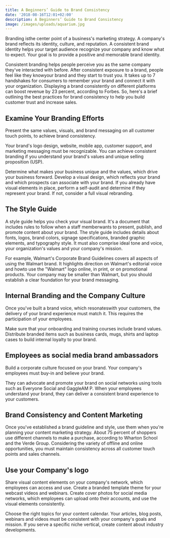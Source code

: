 ```yaml
---
title: A Beginners’ Guide to Brand Consistency
date: '2018-08-16T12:01+02:00'
description: A Beginners’ Guide to Brand Consistency
image: /images/uploads/aquarium.jpg
---
```

Branding isthe center point of a business's marketing strategy. A company's brand reflects its identity, culture, and reputation. A consistent brand identity helps your target audience recognize your company and know what to expect. Your goal is to provide a positive and memorable brand identity.

Consistent branding helps people perceive you as the same company they've interacted with before. After consistent exposure to a brand, people feel like they knowyour brand and they start to trust you. It takes up to 7 handshakes for consumers to remember your brand and connect it with your organization. Displaying a brand consistently on different platforms can boost revenue by 23 percent, according to Forbes. So, here's a brief outlining the best practices for brand consistency to help you build customer trust and increase sales.

## Examine Your Branding Efforts

Present the same values, visuals, and brand messaging on all customer touch points, to achieve brand consistency.

Your brand's logo design, website, mobile app, customer support, and marketing messaging must be recognizable. You can achieve consistent branding if you understand your brand's values and unique selling proposition (USP).

Determine what makes your business unique and the values, which drive your business forward. Develop a visual design, which reflects your brand and which prospects can associate with your brand. If you already have visual elements in place, perform a self-audit and determine if they represent your brand. If not, consider a full visual rebranding.

## The Style Guide

A style guide helps you check your visual brand. It's a document that includes rules to follow when a staff memberwants to present, publish, and promote content about your brand. The style guide includes details about fonts, logos, brand colors, signage specifications, branded graphic elements, and typography style. It must also comprise ideal tone and voice, your organization's values and your company's mission. 

For example, Walmart's Corporate Brand Guidelines covers all aspects of using the Walmart brand. It highlights direction on Walmart's editorial voice and howto use the "Walmart" logo online, in print, or on promotional products. Your company may be smaller than Walmart, but you should establish a clear foundation for your brand messaging.

## Internal Branding and the Company Culture

Once you've built a brand voice, which resonateswith your customers, the delivery of your brand experience must match it. This requires the participation of your employees.

Make sure that your onboarding and training courses include brand values. Distribute branded items such as business cards, mugs, shirts and laptop cases to build internal loyalty to your brand.

## Employees as social media brand ambassadors

Build a corporate culture focused on your brand. Your company's employees must buy-in and believe your brand.

They can advocate and promote your brand on social networks using tools such as Everyone Social and GaggleAM P. When your employees understand your brand, they can deliver a consistent brand experience to your customers.

## Brand Consistency and Content Marketing

Once you've established a brand guideline and style, use them when you're planning your content marketing strategy. About 75 percent of shoppers use different channels to make a purchase, according to Wharton School and the Verde Group. Considering the variety of offline and online opportunities, you must maintain consistency across all customer touch points and sales channels.

## Use your Company's logo

Share visual content elements on your company's network, which employees can access and use. Create a branded template theme for your webcast videos and webinars. Create cover photos for social media networks, which employees can upload onto their accounts, and use the visual elements consistently.

Choose the right topics for your content calendar. Your articles, blog posts, webinars and videos must be consistent with your company's goals and mission. If you serve a specific niche vertical, create content about industry developments.